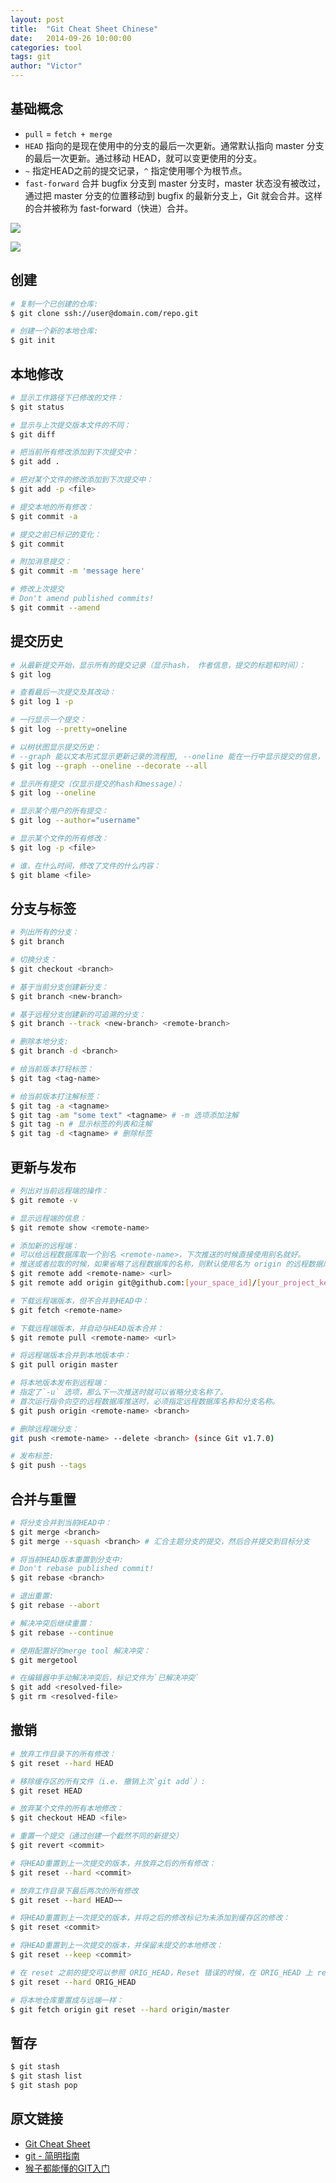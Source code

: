 ```yaml
---
layout: post
title:  "Git Cheat Sheet Chinese"
date:   2014-09-26 10:00:00
categories: tool
tags: git
author: "Victor"
---
```


## 基础概念

* `pull` = `fetch + merge`
* `HEAD` 指向的是现在使用中的分支的最后一次更新。通常默认指向 master 分支的最后一次更新。通过移动 HEAD，就可以变更使用的分支。
* `~` 指定HEAD之前的提交记录，`^` 指定使用哪个为根节点。
* `fast-forward` 合并 bugfix 分支到 master 分支时，master 状态没有被改过，通过把 master 分支的位置移动到 bugfix 的最新分支上，Git 就会合并。这样的合并被称为 fast-forward（快进）合并。


![](https://raw.githubusercontent.com/wjp2013/wjp2013.github.io/master/assets/images/pictures/2014-09-26-Git-Cheat-Sheet/capture_stepup1_3_2.png)

![](https://raw.githubusercontent.com/wjp2013/wjp2013.github.io/master/assets/images/pictures/2014-09-26-Git-Cheat-Sheet/capture_stepup1_4_1.png)


## 创建

```bash
# 复制一个已创建的仓库:
$ git clone ssh://user@domain.com/repo.git

# 创建一个新的本地仓库:
$ git init
```

## 本地修改

```bash
# 显示工作路径下已修改的文件：
$ git status

# 显示与上次提交版本文件的不同：
$ git diff

# 把当前所有修改添加到下次提交中：
$ git add .

# 把对某个文件的修改添加到下次提交中：
$ git add -p <file>

# 提交本地的所有修改：
$ git commit -a

# 提交之前已标记的变化：
$ git commit

# 附加消息提交：
$ git commit -m 'message here'

# 修改上次提交
# Don't amend published commits!
$ git commit --amend
```

## 提交历史

```bash
# 从最新提交开始，显示所有的提交记录（显示hash， 作者信息，提交的标题和时间）：
$ git log

# 查看最后一次提交及其改动：
$ git log 1 -p

# 一行显示一个提交：
$ git log --pretty=oneline

# 以树状图显示提交历史：
# --graph 能以文本形式显示更新记录的流程图, --oneline 能在一行中显示提交的信息，--decorate 显示包含标签。
$ git log --graph --oneline --decorate --all

# 显示所有提交（仅显示提交的hash和message）：
$ git log --oneline

# 显示某个用户的所有提交：
$ git log --author="username"

# 显示某个文件的所有修改：
$ git log -p <file>

# 谁，在什么时间，修改了文件的什么内容：
$ git blame <file>
```

## 分支与标签

```bash
# 列出所有的分支：
$ git branch

# 切换分支：
$ git checkout <branch>

# 基于当前分支创建新分支：
$ git branch <new-branch>

# 基于远程分支创建新的可追溯的分支：
$ git branch --track <new-branch> <remote-branch>

# 删除本地分支:
$ git branch -d <branch>

# 给当前版本打轻标签：
$ git tag <tag-name>

# 给当前版本打注解标签：
$ git tag -a <tagname>
$ git tag -am "some text" <tagname> # -m 选项添加注解
$ git tag -n # 显示标签的列表和注解
$ git tag -d <tagname> # 删除标签
```

## 更新与发布

```bash
# 列出对当前远程端的操作：
$ git remote -v

# 显示远程端的信息：
$ git remote show <remote-name>

# 添加新的远程端：
# 可以给远程数据库取一个别名 <remote-name>，下次推送的时候直接使用别名就好。
# 推送或者拉取的时候，如果省略了远程数据库的名称，则默认使用名为 origin 的远程数据库。因此一般都会把远程数据库命名为 origin。
$ git remote add <remote-name> <url>
$ git remote add origin git@github.com:[your_space_id]/[your_project_key].git

# 下载远程端版本，但不合并到HEAD中：
$ git fetch <remote-name>

# 下载远程端版本，并自动与HEAD版本合并：
$ git remote pull <remote-name> <url>

# 将远程端版本合并到本地版本中：
$ git pull origin master

# 将本地版本发布到远程端：
# 指定了`-u` 选项，那么下一次推送时就可以省略分支名称了。
# 首次运行指令向空的远程数据库推送时，必须指定远程数据库名称和分支名称。
$ git push origin <remote-name> <branch>

# 删除远程端分支：
git push <remote-name> --delete <branch> (since Git v1.7.0)

# 发布标签:
$ git push --tags
```

## 合并与重置

```bash
# 将分支合并到当前HEAD中：
$ git merge <branch>
$ git merge --squash <branch> # 汇合主题分支的提交，然后合并提交到目标分支

# 将当前HEAD版本重置到分支中:
# Don't rebase published commit!
$ git rebase <branch>

# 退出重置:
$ git rebase --abort

# 解决冲突后继续重置：
$ git rebase --continue

# 使用配置好的merge tool 解决冲突：
$ git mergetool

# 在编辑器中手动解决冲突后，标记文件为`已解决冲突`
$ git add <resolved-file>
$ git rm <resolved-file>
```

## 撤销

```bash
# 放弃工作目录下的所有修改：
$ git reset --hard HEAD

# 移除缓存区的所有文件（i.e. 撤销上次`git add`）:
$ git reset HEAD

# 放弃某个文件的所有本地修改：
$ git checkout HEAD <file>

# 重置一个提交（通过创建一个截然不同的新提交）
$ git revert <commit>

# 将HEAD重置到上一次提交的版本，并放弃之后的所有修改：
$ git reset --hard <commit>

# 放弃工作目录下最后两次的所有修改
$ git reset --hard HEAD~~

# 将HEAD重置到上一次提交的版本，并将之后的修改标记为未添加到缓存区的修改：
$ git reset <commit>

# 将HEAD重置到上一次提交的版本，并保留未提交的本地修改：
$ git reset --keep <commit>

# 在 reset 之前的提交可以参照 ORIG_HEAD，Reset 错误的时候，在 ORIG_HEAD 上 reset 就可以还原到 reset 前的状态
$ git reset --hard ORIG_HEAD

# 将本地仓库重置成与远端一样：
$ git fetch origin git reset --hard origin/master
```

## 暂存

```bash
$ git stash
$ git stash list
$ git stash pop
```

## 原文链接

* [Git Cheat Sheet](https://github.com/flyhigher139/Git-Cheat-Sheet)
* [git - 简明指南](http://rogerdudler.github.io/git-guide/index.zh.html)
* [猴子都能懂的GIT入门](https://backlog.com/git-tutorial/cn/intro/intro1_1.html)
